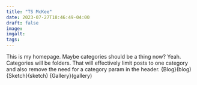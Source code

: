 ```yaml
---
title: "TS McKee"
date: 2023-07-27T18:46:49-04:00
draft: false
image: 
imgalt: 
tags: 
---
```

This is my homepage. Maybe categories should be a thing now? 
Yeah. Categories will be folders. 
That will effectively limit posts to one category and also remove the need for a category param in the header.
{Blog}(blog)
{Sketch}(sketch)
{Gallery}(gallery)